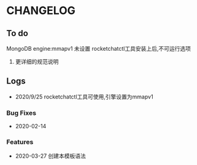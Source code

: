 # CHANGELOG

## To do
MongoDB  engine:mmapv1 未设置
rocketchatctl工具安装上后,不可运行选项 

1. 更详细的规范说明

## Logs
* 2020/9/25 rocketchatctl工具可使用,引擎设置为mmapv1

### Bug Fixes

* 2020-02-14  

### Features

* 2020-03-27  创建本模板语法

